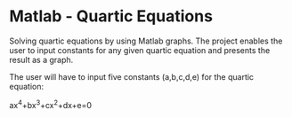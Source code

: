# Matlab - Quartic Equations

Solving quartic equations by using Matlab graphs. The project enables the user to input constants for any given quartic equation and presents the result as a graph. 

The user will have to input five constants (a,b,c,d,e) for the quartic equation:

ax<sup>4</sup>+bx<sup>3</sup>+cx<sup>2</sup>+dx+e=0
